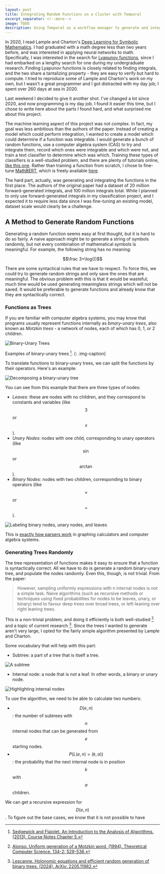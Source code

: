 ```yaml
---
layout: post
title: Integrating Random Functions on a Cluster with Temporal
excerpt_separator: <!--more-->
image: TODO
description: Using Temporal as a workflow manager to generate and integrate functions with Sympy across multiple computers.
---
```


In 2020, I read Lample and Charton's [Deep Learning for Symbolic Mathematics](https://arxiv.org/pdf/1912.01412). I had graduated with a math degree less than two years before, and was interested in applying neural networks to math. Specifically, I was interested in the search for [Lyapunov functions](https://en.wikipedia.org/wiki/Lyapunov_function), since I had embarked on a lengthy search for one during my undergraduate research. Finding Lyapunov functions is closely related to finding integrals, and the two share a tantalizing property - they are easy to verify but hard to compute. I tried to reproduce some of Lample and Charton's work on my own, but I wasn't a great programmer and I got distracted with my day job; I spent over 260 days at sea in 2020.

Last weekend I decided to give it another shot. I've changed a lot since 2020, and now programming _is_ my day job. I found it easier this time, but I chose to write here about the parts I found hard, and what surprised me about this project.
<!--more-->

The machine learning aspect of this project was not complex. In fact, my goal was less ambitious than the authors of the paper. Instead of creating a model which could perform integration, I wanted to create a model which could determine if a function was integrable. I would generate a bunch of random functions, use a computer algebra system (CAS) to try and integrate them, record which ones were integrable and which were not, and train a text classifier to determine which was which. Training these types of classifiers is a well-studied problem, and there are plenty of tutorials online, [like this one](https://huggingface.co/docs/transformers/en/tasks/sequence_classification). Rather than training a function from scratch, I chose to fine-tune [MathBERT](https://arxiv.org/abs/2105.00377), which is freely available [here](https://huggingface.co/tbs17/MathBERT).

The hard part, actually, was generating and integrating the functions in the first place. The authors of the original paper had a dataset of 20 million forward-generated integrals, and 100 million integrals total. While I planned to only use forward-generated integrals in my classification project, and I expected it to require less data since I was fine-tuning an existing model, dataset scale would clearly be a challenge.

## A Method to Generate Random Functions

Generating a random function seems easy at first thought, but it is hard to do so fairly. A naive approach might be to generate a string of symbols randomly, but not every combination of mathematical symbols is meaningful. For example, the following string has no meaning:

$$\frac 3+\log(()$$

There are some syntactical rules that we have to respect. To force this, we could try to generate random strings and only save the ones that are meaningful. The obvious problem with this is that it would be wasteful; much time would be used generating meaningless strings which will not be saved. It would be preferable to generate functions and already know that they are syntactically correct.

### Functions as Trees

If you are familiar with computer algebra systems, you may know that programs usually represent functions internally as _binary-unary trees_, also known as _Motzkin trees_ - a network of nodes, each of which has 0, 1, or 2 children.

![Binary-Unary Trees](/assets/media/integration/trees.png)

Examples of binary-unary trees [^sedgewick2013].
{: .img-caption}

[^sedgewick2013]: [Sedgewick and Flajolet. An Introduction to the Analysis of Algorithms. (2013). Course Notes Chapter 5.](https://aofa.cs.princeton.edu/online/slides/AAqa5.pdf)

To translate functions to binary-unary trees, we can split the functions by their operators. Here's an example:

![Decomposing a binary-unary tree](/assets/media/integration/binary_unary_decomp.png)

You can see from this example that there are three types of nodes:

- _Leaves_: these are nodes with no children, and they correspond to constants and variables (like $$3$$ or $$x$$).
- _Unary Nodes_: nodes with one child, corresponding to unary operators (like $$\sin$$ or $$\arctan$$).
- _Binary Nodes_: nodes with two children, corresponding to binary operators (like $$\times$$ or $$+$$).

![Labeling binary nodes, unary nodes, and leaves](/assets/media/integration/binary_unary_label.png)

This is [exactly how parsers work](https://itnext.io/writing-a-mathematical-expression-parser-35b0b78f869e) in graphing calculators and computer algebra systems.

### Generating Trees Randomly

The tree representation of functions makes it easy to ensure that a function is syntactically correct. All we have to do is generate a random binary-unary tree, and populate the nodes randomly. Even this, though, is not trivial. From the paper:

> However, sampling uniformly expressions with n internal nodes is not a simple task. Naive algorithms (such as recursive methods or techniques using fixed probabilities for nodes to be leaves, unary, or binary) tend to favour deep trees over broad trees, or left-leaning over right leaning trees.

This is a non-trivial problem, and doing it efficiently is both well-studied [^alonso1994] and a topic of current research [^lescanne2024]. Since the trees I wanted to generate aren't very large, I opted for the fairly simple algorithm presented by Lample and Charton.

Some vocabulary that will help with this part:

- Subtree: a part of a tree that is itself a tree.

![A subtree](/assets/media/integration/subtree.png)

- Internal node: a node that is _not_ a leaf. In other words, a binary or unary node.

![Highlighting internal nodes](/assets/media/integration/internal%20nodes.png)

To use the algorithm, we need to be able to calculate two numbers:

- $$D(e, n)$$: the number of subtrees with $$n$$ internal nodes that can be generated from $$e$$ starting nodes.
- $$P(L(e, n)=(k, a))$$: the probability that the next internal node is in position $$k$$ with $$a$$ children.

We can get a recursive expression for $$D(e, n)$$. To figure out the base cases, we know that it is not possible to have 

[^alonso1994]: [Alonso. Uniform generation of a Motzkin word. (1994). Theoretical Computer Science. 134-2: 529-536.](https://www.sciencedirect.com/science/article/pii/0304397594000867)

[^lescanne2024]: [Lescanne. Holonomic equations and efficient random generation of binary trees. (2024). ArXiv: 2205.11982.](https://arxiv.org/abs/2205.11982)
